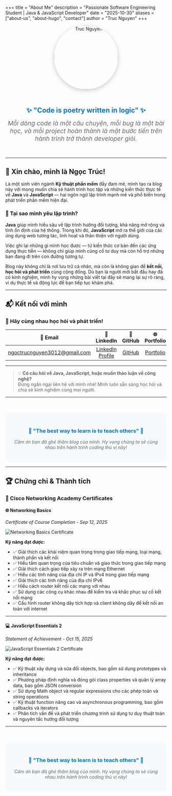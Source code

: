 +++
title = "About Me"
description = "Passionate Software Engineering Student | Java & JavaScript Developer"
date = "2025-10-30"
aliases = ["about-us", "about-hugo", "contact"]
author = "Truc Nguyen"
+++

<div style="text-align: center; margin-bottom: 3rem;">
  <img src="/images/profile.jpg" alt="Truc Nguyen" style="width: 200px; height: 200px; border-radius: 50%; object-fit: cover; margin-bottom: 1.5rem; box-shadow: 0 4px 15px rgba(0,0,0,0.2);">
  
  <h2 style="color: #0077b8; margin-bottom: 1rem;">✨ "Code is poetry written in logic" ✨</h2>
  
  <p style="font-size: 1.2rem; font-style: italic; color: #666; max-width: 600px; margin: 0 auto;">
    Mỗi dòng code là một câu chuyện, mỗi bug là một bài học, và mỗi project hoàn thành là một bước tiến trên hành trình trở thành developer giỏi.
  </p>
</div>

---

## 👋 Xin chào, mình là Ngọc Trúc!

Là một sinh viên ngành **Kỹ thuật phần mềm** đầy đam mê, mình tạo ra blog này với mong muốn chia sẻ hành trình học tập và những kiến thức thực tế về **Java** và **JavaScript** — hai ngôn ngữ lập trình mạnh mẽ và phổ biến trong phát triển phần mềm hiện đại.

### 🚀 Tại sao mình yêu lập trình?

**Java** giúp mình hiểu sâu về lập trình hướng đối tượng, khả năng mở rộng và tính ổn định của hệ thống. Trong khi đó, **JavaScript** mở ra thế giới của các ứng dụng web tương tác, linh hoạt và thân thiện với người dùng.

Việc ghi lại những gì mình học được — từ kiến thức cơ bản đến các ứng dụng thực tiễn — không chỉ giúp mình củng cố tư duy mà còn hỗ trợ những bạn đang đi trên con đường tương tự.

Blog này không chỉ là nơi lưu trữ cá nhân, mà còn là không gian để **kết nối, học hỏi và phát triển** cùng cộng đồng. Dù bạn là người mới bắt đầu hay đã có kinh nghiệm, mình hy vọng những bài viết tại đây sẽ mang lại sự rõ ràng, ví dụ thực tế và động lực để bạn tiếp tục khám phá.

---

## 📬 Kết nối với mình

### 🤝 Hãy cùng nhau học hỏi và phát triển!

| 📧 **Email** | 💼 **LinkedIn** | 🐙 **GitHub** | 🌐 **Portfolio** |
|:---:|:---:|:---:|:---:|
| [ngoctrucnguyen3012@gmail.com](mailto:ngoctrucnguyen3012@gmail.com) | [LinkedIn Profile](https://www.linkedin.com/in/nguyen-ho-ngoc-truc-37075133b/) | [GitHub](https://github.com/ebecuaaii) | [Portfolio](https://my-portfolio-nine-lac-34.vercel.app/) |

---

> 💡 **Có câu hỏi về Java, JavaScript, hoặc muốn thảo luận về công nghệ?**  
> Đừng ngần ngại liên hệ với mình nhé! Mình luôn sẵn sàng học hỏi và chia sẻ kinh nghiệm cùng mọi người.

---

<div style="text-align: center; margin-top: 3rem; padding: 1.5rem; background: #f8f9fa; border-radius: 10px;">
  <h3 style="color: #0077b8;">🌟 "The best way to learn is to teach others" 🌟</h3>
  <p style="color: #666; font-style: italic;">
    Cảm ơn bạn đã ghé thăm blog của mình. Hy vọng chúng ta sẽ cùng nhau trên hành trình coding thú vị này!
  </p>
</div>



---

## 🏆 Chứng chỉ & Thành tích

### 📜 Cisco Networking Academy Certificates

#### 🌐 **Networking Basics** 
*Certificate of Course Completion - Sep 12, 2025*

![Networking Basics Certificate](/images/certificates/networking-basics.png "Cisco Networking Basics Certificate")

**Kỹ năng đạt được:**
- ✅ Giải thích các khái niệm quan trọng trong giao tiếp mạng, loại mạng, thành phần và kết nối
- ✅ Hiểu tầm quan trọng của tiêu chuẩn và giao thức trong giao tiếp mạng
- ✅ Giải thích cách giao tiếp xảy ra trên mạng Ethernet
- ✅ Hiểu các tính năng của địa chỉ IP và IPv4 trong giao tiếp mạng
- ✅ Giải thích các tính năng của địa chỉ IPv6
- ✅ Hiểu cách router kết nối các mạng với nhau
- ✅ Sử dụng các công cụ khác nhau để kiểm tra và khắc phục sự cố kết nối mạng
- ✅ Cấu hình router không dây tích hợp và client không dây để kết nối an toàn với internet

---

#### 💻 **JavaScript Essentials 2** 
*Statement of Achievement - Oct 15, 2025*

![JavaScript Essentials 2 Certificate](/images/certificates/javascript-essentials.png "Cisco JavaScript Essentials 2 Certificate")

**Kỹ năng đạt được:**
- ✅ Kỹ thuật xây dựng và sửa đổi objects, bao gồm sử dụng prototypes và inheritance
- ✅ Phương pháp định nghĩa và đóng gói class properties và quản lý array data, bao gồm JSON conversion
- ✅ Sử dụng Math object và regular expressions cho các phép toán và string operations
- ✅ Kỹ thuật function nâng cao và asynchronous programming, bao gồm callbacks và iterators
- ✅ Phân tích vấn đề và phát triển chương trình sử dụng tư duy thuật toán và nguyên tắc hướng đối tượng

---

<div style="text-align: center; margin-top: 3rem; padding: 1.5rem; background: #f8f9fa; border-radius: 10px;">
  <h3 style="color: #0077b8;">🌟 "The best way to learn is to teach others" 🌟</h3>
  <p style="color: #666; font-style: italic;">
    Cảm ơn bạn đã ghé thăm blog của mình. Hy vọng chúng ta sẽ cùng nhau trên hành trình coding thú vị này!
  </p>
</div>